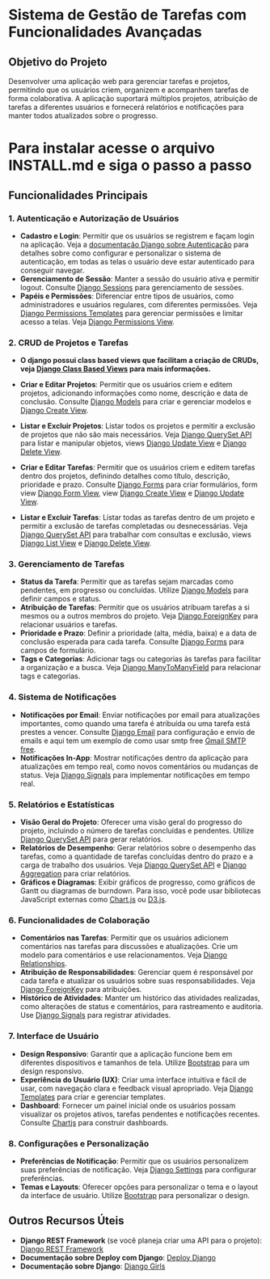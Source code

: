 # Sistema de Gestão de Tarefas com Funcionalidades Avançadas



## Objetivo do Projeto



Desenvolver uma aplicação web para gerenciar tarefas e projetos, permitindo que os usuários criem, organizem e acompanhem tarefas de forma colaborativa. A aplicação suportará múltiplos projetos, atribuição de tarefas a diferentes usuários e fornecerá relatórios e notificações para manter todos atualizados sobre o progresso.

# Para instalar acesse o arquivo INSTALL.md e siga o passo a passo


## Funcionalidades Principais



### 1. Autenticação e Autorização de Usuários



- **Cadastro e Login**: Permitir que os usuários se registrem e façam login na aplicação. Veja a [documentação Django sobre Autenticação](https://docs.djangoproject.com/en/stable/topics/auth/) para detalhes sobre como configurar e personalizar o sistema de autenticação, em todas as telas o usuário deve estar autenticado para conseguir navegar.
- **Gerenciamento de Sessão**: Manter a sessão do usuário ativa e permitir logout. Consulte [Django Sessions](https://docs.djangoproject.com/en/stable/topics/http/sessions/) para gerenciamento de sessões.
- **Papéis e Permissões**: Diferenciar entre tipos de usuários, como administradores e usuários regulares, com diferentes permissões. Veja [Django Permissions Templates](https://docs.djangoproject.com/en/stable/topics/auth/default/#permissions) para gerenciar permissões e limitar acesso a telas. Veja [Django Permissions View]( https://docs.djangoproject.com/en/5.1/topics/auth/default/#django.contrib.auth.decorators.permission_required).



### 2. CRUD de Projetos e Tarefas

- **O django possui class based views que facilitam a criação de CRUDs, veja [Django Class Based Views](https://docs.djangoproject.com/en/stable/topics/class-based-views/) para mais informações.**

- **Criar e Editar Projetos**: Permitir que os usuários criem e editem projetos, adicionando informações como nome, descrição e data de conclusão. Consulte [Django Models](https://docs.djangoproject.com/en/stable/topics/db/models/) para criar e gerenciar modelos e [Django Create View](https://docs.djangoproject.com/en/stable/ref/class-based-views/generic-editing/#django.views.generic.edit.CreateView).
- **Listar e Excluir Projetos**: Listar todos os projetos e permitir a exclusão de projetos que não são mais necessários. Veja [Django QuerySet API](https://docs.djangoproject.com/en/stable/topics/db/queries/) para listar e manipular objetos, views [Django Update View](https://docs.djangoproject.com/en/stable/ref/class-based-views/generic-editing/#django.views.generic.edit.UpdateView) e [Django Delete View](https://docs.djangoproject.com/en/stable/ref/class-based-views/generic-editing/#django.views.generic.edit.DeleteView).
- **Criar e Editar Tarefas**: Permitir que os usuários criem e editem tarefas dentro dos projetos, definindo detalhes como título, descrição, prioridade e prazo. Consulte [Django Forms](https://docs.djangoproject.com/en/stable/topics/forms/) para criar formulários, form view [Django Form View](https://docs.djangoproject.com/en/stable/ref/class-based-views/generic-editing/#django.views.generic.edit.FormView), view [Django Create View](https://docs.djangoproject.com/en/stable/ref/class-based-views/generic-editing/#django.views.generic.edit.CreateView) e [Django Update View](https://docs.djangoproject.com/en/stable/ref/class-based-views/generic-editing/#django.views.generic.edit.UpdateView).
- **Listar e Excluir Tarefas**: Listar todas as tarefas dentro de um projeto e permitir a exclusão de tarefas completadas ou desnecessárias. Veja [Django QuerySet API](https://docs.djangoproject.com/en/stable/topics/db/queries/) para trabalhar com consultas e exclusão, views [Django List View](https://docs.djangoproject.com/en/stable/ref/class-based-views/generic-display/#listview) e [Django Delete View](https://docs.djangoproject.com/en/stable/ref/class-based-views/generic-editing/#django.views.generic.edit.DeleteView).



### 3. Gerenciamento de Tarefas



- **Status da Tarefa**: Permitir que as tarefas sejam marcadas como pendentes, em progresso ou concluídas. Utilize [Django Models](https://docs.djangoproject.com/en/stable/topics/db/models/) para definir campos e status.
- **Atribuição de Tarefas**: Permitir que os usuários atribuam tarefas a si mesmos ou a outros membros do projeto. Veja [Django ForeignKey](https://docs.djangoproject.com/en/stable/topics/db/models/#relationships) para relacionar usuários e tarefas.
- **Prioridade e Prazo**: Definir a prioridade (alta, média, baixa) e a data de conclusão esperada para cada tarefa. Consulte [Django Forms](https://docs.djangoproject.com/en/stable/topics/forms/) para campos de formulário.
- **Tags e Categorias**: Adicionar tags ou categorias às tarefas para facilitar a organização e a busca. Veja [Django ManyToManyField](https://docs.djangoproject.com/en/stable/topics/db/models/#many-to-many-relationships) para relacionar tags e categorias.



### 4. Sistema de Notificações



- **Notificações por Email**: Enviar notificações por email para atualizações importantes, como quando uma tarefa é atribuída ou uma tarefa está prestes a vencer. Consulte [Django Email](https://docs.djangoproject.com/en/stable/topics/email/) para configuração e envio de emails e aqui tem um exemplo de como usar smtp free [Gmail SMTP free](https://medium.com/django-unleashed/configuring-smtp-server-in-django-a-comprehensive-guide-91810a2bca3f).
- **Notificações In-App**: Mostrar notificações dentro da aplicação para atualizações em tempo real, como novos comentários ou mudanças de status. Veja [Django Signals](https://docs.djangoproject.com/en/stable/topics/signals/) para implementar notificações em tempo real.



### 5. Relatórios e Estatísticas



- **Visão Geral do Projeto**: Oferecer uma visão geral do progresso do projeto, incluindo o número de tarefas concluídas e pendentes. Utilize [Django QuerySet API](https://docs.djangoproject.com/en/stable/topics/db/queries/) para gerar relatórios.
- **Relatórios de Desempenho**: Gerar relatórios sobre o desempenho das tarefas, como a quantidade de tarefas concluídas dentro do prazo e a carga de trabalho dos usuários. Veja [Django QuerySet API](https://docs.djangoproject.com/en/stable/topics/db/queries/) e [Django Aggregation](https://docs.djangoproject.com/en/stable/topics/db/aggregation/) para criar relatórios.
- **Gráficos e Diagramas**: Exibir gráficos de progresso, como gráficos de Gantt ou diagramas de burndown. Para isso, você pode usar bibliotecas JavaScript externas como [Chart.js](https://www.chartjs.org/docs/latest/) ou [D3.js](https://d3js.org/).



### 6. Funcionalidades de Colaboração



- **Comentários nas Tarefas**: Permitir que os usuários adicionem comentários nas tarefas para discussões e atualizações. Crie um modelo para comentários e use relacionamentos. Veja [Django Relationships](https://docs.djangoproject.com/en/stable/topics/db/models/#relationships).
- **Atribuição de Responsabilidades**: Gerenciar quem é responsável por cada tarefa e atualizar os usuários sobre suas responsabilidades. Veja [Django ForeignKey](https://docs.djangoproject.com/en/stable/topics/db/models/#relationships) para atribuições.
- **Histórico de Atividades**: Manter um histórico das atividades realizadas, como alterações de status e comentários, para rastreamento e auditoria. Use [Django Signals](https://docs.djangoproject.com/en/stable/topics/signals/) para registrar atividades.



### 7. Interface de Usuário



- **Design Responsivo**: Garantir que a aplicação funcione bem em diferentes dispositivos e tamanhos de tela. Utilize [Bootstrap](https://getbootstrap.com/docs/5.2/getting-started/introduction/) para um design responsivo.
- **Experiência do Usuário (UX)**: Criar uma interface intuitiva e fácil de usar, com navegação clara e feedback visual apropriado. Veja [Django Templates](https://docs.djangoproject.com/en/stable/topics/templates/) para criar e gerenciar templates.
- **Dashboard**: Fornecer um painel inicial onde os usuários possam visualizar os projetos ativos, tarefas pendentes e notificações recentes. Consulte [Chartjs](https://www.chartjs.org/) para construir dashboards.



### 8. Configurações e Personalização



- **Preferências de Notificação**: Permitir que os usuários personalizem suas preferências de notificação. Veja [Django Settings](https://docs.djangoproject.com/en/stable/topics/settings/) para configurar preferências.
- **Temas e Layouts**: Oferecer opções para personalizar o tema e o layout da interface de usuário. Utilize [Bootstrap](https://getbootstrap.com/docs/5.2/getting-started/introduction/) para personalizar o design.



## Outros Recursos Úteis



- **Django REST Framework** (se você planeja criar uma API para o projeto): [Django REST Framework](https://www.django-rest-framework.org/)
- **Documentação sobre Deploy com Django**: [Deploy Django](https://docs.djangoproject.com/en/stable/howto/deployment/)
- **Documentação sobre Django**: [Django Girls](https://tutorial.djangogirls.org/en/)
